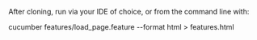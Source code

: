 After cloning, run via your IDE of choice, or from the command line with:

cucumber features/load_page.feature --format html > features.html
